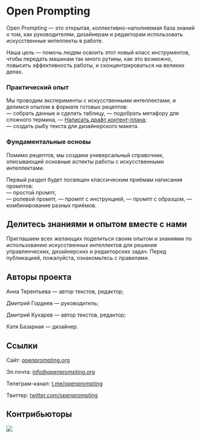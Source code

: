 # Open Prompting

Open Prompting — это открытая, коллективно-наполняемая база знаний о том, как руководителям, дизайнерам и редакторам использовать искусственные интеллекты в работе.

Наша цель — помочь людям освоить этот новый класс инструментов, чтобы передать машинам так много рутины, как это возможно, повысить эффективность работы, и сконцентрироваться на великих делах.

### Практический опыт

Мы проводим эксперименты с искусственными интеллектами, и делимся опытом в формате готовых рецептов:  
— собрать данные и сделать таблицу,
— подобрать метафору для сложного термина,
— [Написать драфт контент-плана](https://github.com/grdv/openprompting/blob/main/recipes/%D0%9D%D0%B0%D0%BF%D0%B8%D1%81%D0%B0%D1%82%D1%8C%20%D0%B4%D1%80%D0%B0%D1%84%D1%82%20%D0%BA%D0%BE%D0%BD%D1%82%D0%B5%D0%BD%D1%82-%D0%BF%D0%BB%D0%B0%D0%BD%D0%B0.md);  
— создать рыбу текста для дизайнерского макета.

### Фундаментальные основы

Помимо рецептов, мы создаем универсальный справочник, описывающий основные аспекты работы с искусственными интеллектами. 

Первый раздел будет посвящен классическим приёмам написания промптов:  
— простой промпт,  
— ролевой промпт,
— промпт с инструкцией,
— промпт с образцом,
— комбинирование разных приёмов.

## Делитесь знаниями и опытом вместе с нами

Приглашаем всех желающих поделиться своим опытом и знаниями по использованию искусственных интеллектов для решения управленческих, дизайнерских и редакторских задач. Перед публикацией, пожалуйста, ознакомьтесь с правилами.

## Авторы проекта

Анна Терентьева — автор текстов, редактор;

Дмитрий Гордеев — руководитель;

Дмитрий Кухарев — автор текстов, редактор;

Катя Базарная — дизайнер.

## Ссылки

Сайт: [openprompting.org](https://openprompting.org)

Эл.почта: [info@openprompting.org](mailto:info@openprompting.org)

Телеграм-канал: [t.me/openprompting](https://t.me/openprompting)

Твиттер: [twitter.com/openprompting](https://twitter.com/openprompting)


## Контрибьюторы
<a href="https://github.com/grdv/openprompting/graphs/contributors">
  <img src="https://contrib.rocks/image?repo=grdv/openprompting" />
</a>
